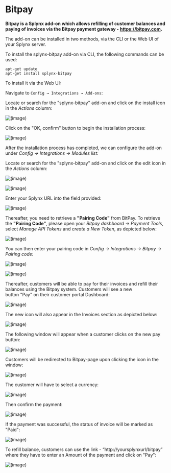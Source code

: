 Bitpay
===============

**Bitpay is a Splynx add-on which allows refilling of customer balances and paying of invoices via the Bitpay payment gateway - https://bitpay.com.**

The add-on can be installed in two methods, via the CLI or the Web UI of your Splynx server.

To install the splynx-bitpay add-on via CLI, the following commands can be used:

```
apt-get update
apt-get install splynx-bitpay
```
To install it via the Web UI:

Navigate to `Config → Integrations → Add-ons`:

Locate or search for the "splynx-bitpay" add-on and click on the install icon in the *Actions* column:

![(image)](1.png)

Click on the "OK, confirm" button to begin the installation process:

![(image)](2.png)


After the installation process has completed, we can configure the add-on under  *Config -> Integrations -> Modules list:*

Locate or search for the "splynx-bitpay" add-on and click on the edit icon in the *Actions* column:

![(image)](3.png)

![(image)](4.png)

Enter your Splynx URL into the field provided:

![(image)](5.png)

Thereafter, you need to retrieve a **"Pairing Code"** from BitPay. To retrieve the **"Pairing Code"**, please open your *Bitpay dashboard → Payment Tools*, select *Manage API Tokens* and *create a New Token*, as depicted below:

![(image)](6.png)

You can then enter your pairing code in *Config → Integrations → Bitpay → Pairing code:*

![(image)](7.png)

![(image)](8.png)

Thereafter, customers will be able to pay for their invoices and refill their balances using the Bitpay system. Customers will see a new button "Pay" on their customer portal Dashboard:

![(image)](8.1.png)

The new icon will also appear in the Invoices section as depicted below:

![(image)](8.2.png)

The following window will appear when a customer clicks on the new pay button:

![(image)](8.3.png)

Customers will be redirected to Bitpay-page upon clicking the icon in the window:

![(image)](8.4.png)

The customer will have to select a currency:

![(image)](8.5.png)

Then confirm the payment:

![(image)](8.6.png)

If the payment was successful, the status of invoice will be marked as "Paid":

![(image)](10.1.png)

To refill balance, customers can use the link - “http://yoursplynxurl/bitpay” where they have to enter an Amount of the payment and click on "Pay":

![(image)](12.png)
